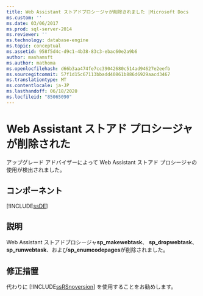 ```yaml
---
title: Web Assistant ストアドプロシージャが削除されました |Microsoft Docs
ms.custom: ''
ms.date: 03/06/2017
ms.prod: sql-server-2014
ms.reviewer: ''
ms.technology: database-engine
ms.topic: conceptual
ms.assetid: 958f5d4c-d9c1-4b38-83c3-ebac60e2a9b6
author: mashamsft
ms.author: mathoma
ms.openlocfilehash: d66b3aa474fe7cc39042680c514ad94627e2eefb
ms.sourcegitcommit: 57f1d15c67113bbadd40861b886d6929aacd3467
ms.translationtype: MT
ms.contentlocale: ja-JP
ms.lasthandoff: 06/18/2020
ms.locfileid: "85065090"
---
```

# <a name="web-assistant-stored-procedures-have-been-removed"></a>Web Assistant ストアド プロシージャが削除された
  アップグレード アドバイザーによって Web Assistant ストアド プロシージャの使用が検出されました。  
  
## <a name="component"></a>コンポーネント  
 [!INCLUDE[ssDE](../../includes/ssde-md.md)]  
  
## <a name="description"></a>説明  
 Web Assistant ストアドプロシージャ**sp_makewebtask**、 **sp_dropwebtask**、 **sp_runwebtask**、および**sp_enumcodepages**が削除されました。  
  
## <a name="corrective-action"></a>修正措置  
 代わりに [!INCLUDE[ssRSnoversion](../../includes/ssrsnoversion-md.md)] を使用することをお勧めします。  
  
  

